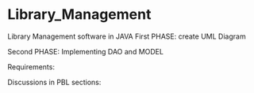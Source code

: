 # Library_Management
Library Management software in JAVA
First PHASE: 
create UML Diagram

Second PHASE:
Implementing DAO and MODEL

Requirements:

Discussions in PBL sections:



